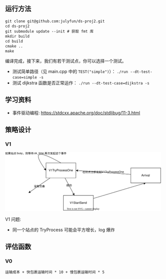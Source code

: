 ## 运行方法

```
git clone git@github.com:julyfun/ds-proj2.git
cd ds-proj2
git submodule update --init # 获取 fmt 库
mkdir build
cd build
cmake ..
make
```

编译完成，接下来，我们有若干测试点，你可以选择一个测试。

- 测试简单路径（见 main.cpp 中的 `TEST("simple")`）： `./run --dt-test-case=simple -s`
- 测试 dijkstra 函数是否正常运作： `./run --dt-test-case=dijkstra -s`

## 学习资料

- 事件驱动编程: https://stdcxx.apache.org/doc/stdlibug/11-3.html

## 策略设计

### V1

![](doc/img/v1.svg)

V1 问题:

- 同一个站点的 TryProcess 可能会平方增长，log 爆炸

## 评估函数

### V0

```
运输成本 + 快包裹运输时间 * 10 + 慢包裹运输时间 * 5
```
